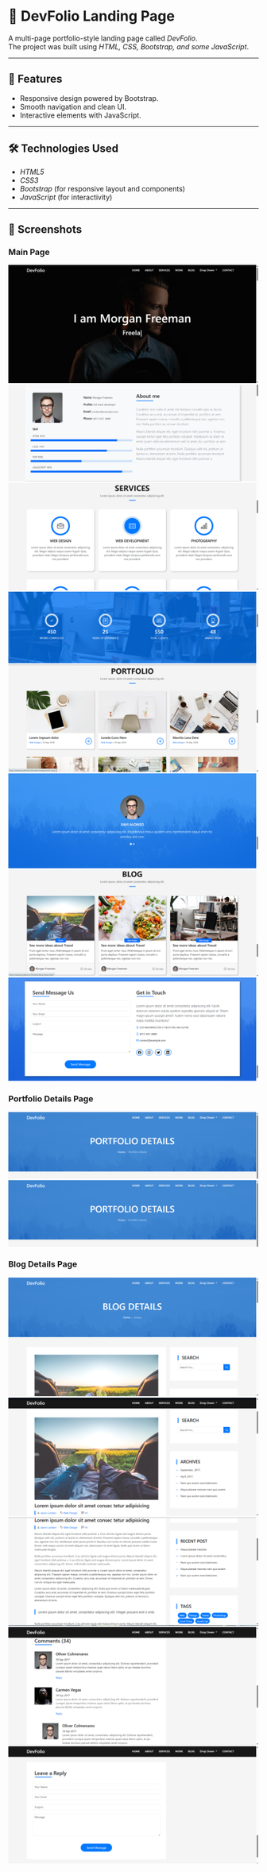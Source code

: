 # 💼 DevFolio Landing Page

A multi-page portfolio-style landing page called *DevFolio*.  
The project was built using *HTML, CSS, Bootstrap, and some JavaScript*.  

---

## 🚀 Features 
- Responsive design powered by Bootstrap.  
- Smooth navigation and clean UI.  
- Interactive elements with JavaScript.

---

## 🛠 Technologies Used
- *HTML5*  
- *CSS3*  
- *Bootstrap* (for responsive layout and components)  
- *JavaScript* (for interactivity)  

---

## 📸 Screenshots

### Main Page
![Home Page](images/Defolio-screen/screen1.png)
![About Page](images/Defolio-screen/screen2.png)
![Services Page](images/Defolio-screen/screen3.png)
![Statistics Page](images/Defolio-screen/screen4.png)
![Portfolio Page](images/Defolio-screen/screen5.png)
![Clients Page](images/Defolio-screen/screen6.png)
![Blog Page](images/Defolio-screen/screen7.png)
![Contact Page](images/Defolio-screen/screen8.png)

### Portfolio Details Page
![Portfolio Details Page](images/Defolio-screen/Portfolio-Details/screen1.png)
![Portfolio Details Page](images/Defolio-screen/Portfolio-Details/screen1.png)

### Blog Details Page
![Blog Details Page](images/Defolio-screen/Blog-Details/screen1.png)
![Blog Details Page](images/Defolio-screen/Blog-Details/screen2.png)
![Blog Details Page](images/Defolio-screen/Blog-Details/screen3.png)
![Blog Details Page](images/Defolio-screen/Blog-Details/screen4.png)
![Blog Details Page](images/Defolio-screen/Blog-Details/screen5.png)
